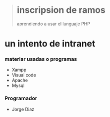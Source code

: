 > # inscripsion de ramos #
> aprendiendo a usar el lunguaje PHP

# un intento de intranet 

### materiar usadas o programas

- Xampp
- Visual code
- Apache
- Mysql

### Programador

- Jorge Diaz
